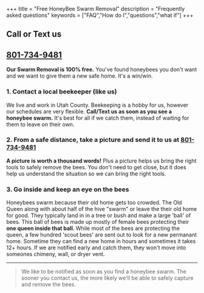 +++
title = "Free HoneyBee Swarm Removal"
description = "Frequently asked questions"
keywords = ["FAQ","How do I","questions","what if"]
+++

## Call or Text us
## [801-734-9481](tel:8017349481)

**Our Swarm Removal is 100% free.** You've found honeybees you don't want and we want to give them a new safe home. It's a win/win.

### 1. Contact a local beekeeper (like us)

We live and work in Utah County. Beekeeping is a hobby for us, however our schedules are very flexible. **Call/Text us as soon as you see a honeybee swarm.** It's best for all if we catch them, instead of waiting for them to leave on their own.  

### 2. From a safe distance, take a picture and send it to us at [801-734-9481](tel:8017349481)

**A picture is worth a thousand words!**  Plus a picture helps us bring the right tools to safely remove the bees. You don't need to get close, but it does help us understand the situation so we can bring the right tools. 

### 3. Go inside and keep an eye on the bees

Honeybees swarm because their old home gets too crowded.  The Old Queen along with about half of the hive "swarm" or leave the their old home for good. They typically land in in a tree or bush and make a large 'ball' of bees.  This ball of bees is made up mostly of female bees protecting their **one queen inside that ball**.  While most of the bees are protecting the queen, a few hundred 'scout bees' are sent out to look for a new permanant home. Sometime they can find a new home in hours and sometimes it takes 12+ hours.  If we are notified early and catch them, they won't move into someones chimeny, wall, or dryer vent. 

---

> We like to be notified as soon as you find a honeybee swarm.  The sooner you contact us, the more likely we'll be able to safely capture and remove the bees.
